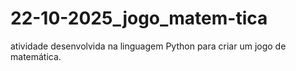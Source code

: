 # 22-10-2025_jogo_matem-tica
atividade desenvolvida na linguagem Python para criar um jogo de matemática.
